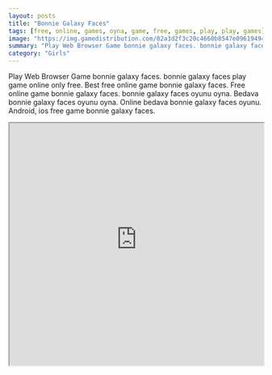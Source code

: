 ```yaml
---
layout: posts
title: "Bonnie Galaxy Faces"
tags: [free, online, games, oyna, game, free, games, play, play, games]
image: "https://img.gamedistribution.com/02a3d2f3c20c4660b8547e0961949400.jpg"
summary: "Play Web Browser Game bonnie galaxy faces. bonnie galaxy faces play game online only free. Best free online game bonnie galaxy faces. Free online game bonnie galaxy faces. bonnie galaxy faces oyunu oyna. Bedava bonnie galaxy faces oyunu oyna. Online bedava bonnie galaxy faces oyunu. Android, ios free game bonnie galaxy faces."
category: "Girls"
---
```


Play Web Browser Game bonnie galaxy faces. bonnie galaxy faces play game online only free. Best free online game bonnie galaxy faces. Free online game bonnie galaxy faces. bonnie galaxy faces oyunu oyna. Bedava bonnie galaxy faces oyunu oyna. Online bedava bonnie galaxy faces oyunu. Android, ios free game bonnie galaxy faces.

<iframe width="100%" height="480px;" src="https://html5.gamedistribution.com/02a3d2f3c20c4660b8547e0961949400/"></iframe>
